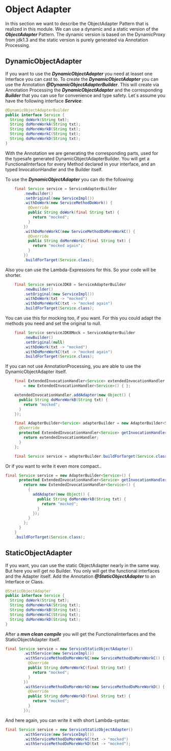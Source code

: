 # Object Adapter
In this section we want to describe the ObjectAdapter Pattern that is realized in this module.
We can use a dynamic and a static version of the ***ObjectAdapter*** Pattern. The dynamic version is based on the DynamicProxy from jdk1.3 and the static version is purely generated via Annotation Processing. 

## DynamicObjectAdapter
If you want to use the ***DynamicObjectAdapter*** you need at leaset one Interface you can cast to. To create the ***DynamicObjectAdapter*** you can use the Annotation ***@DynamicObjectAdapterBuilder***. This will create via Annotation Processing the ***DynamicObjectAdapter*** and the corresponding ***Builder*** that you can use for convenience and type safety. Let´s assume you have the following interface ***Service***:


```java
@DynamicObjectAdapterBuilder
public interface Service {
  String doWork(String txt);
  String doMoreWorkA(String txt);
  String doMoreWorkB(String txt);
  String doMoreWorkC(String txt);
  String doMoreWorkD(String txt);
}
``` 

With the Annotation we are generating the corresponding parts, used for the typesafe generated DynamicObjectAdapterBuilder.
You will get a FunctionalInterface for every Method declared in your interface, and an typed InvocationHandler and the Builder itself. 

To use the ***DynamicObjectAdapter*** you can do the following:

```java
    final Service service = ServiceAdapterBuilder
        .newBuilder()
        .setOriginal(new ServiceImpl())
        .withDoWork(new ServiceMethodDoWork() {
          @Override
          public String doWork(final String txt) {
            return "mocked";
          }
        })
        .withDoMoreWorkC(new ServiceMethodDoMoreWorkC() {
          @Override
          public String doMoreWorkC(final String txt) {
            return "mocked again";
          }
        })
        .buildForTarget(Service.class);

```

Also you can use the Lambda-Expressions for this. So your code will be shorter.
```java
    final Service serviceJDK8 = ServiceAdapterBuilder
        .newBuilder()
        .setOriginal(new ServiceImpl())
        .withDoWork(txt -> "mocked")
        .withDoMoreWorkC(txt -> "mocked again")
        .buildForTarget(Service.class);
``` 

You can use this for mocking too, if you want. For this you could adapt the methods you need and set the original to null.

```java
    final Service serviceJDK8Mock = ServiceAdapterBuilder
        .newBuilder()
        .setOriginal(null)
        .withDoWork(txt -> "mocked")
        .withDoMoreWorkC(txt -> "mocked again")
        .buildForTarget(Service.class);
```

If you can not use AnnotationProcessing, you are able to use the DynamicObjectAdapter itself.  

```java
    final ExtendedInvocationHandler<Service> extendedInvocationHandler
        = new ExtendedInvocationHandler<Service>() { };

    extendedInvocationHandler.addAdapter(new Object() {
      public String doMoreWorkB(String txt) {
        return "mocked";
      }
    });

    final AdapterBuilder<Service> adapterBuilder = new AdapterBuilder<Service>() {
      @Override
      protected ExtendedInvocationHandler<Service> getInvocationHandler() {
        return extendedInvocationHandler;
      }
    };

    final Service service = adapterBuilder.buildForTarget(Service.class);
```

Or if you want to write it even more compact..

```java
final Service service = new AdapterBuilder<Service>() {
      protected ExtendedInvocationHandler<Service> getInvocationHandler() {
        return new ExtendedInvocationHandler<Service>() {
          {
            addAdapter(new Object() {
              public String doMoreWorkB(String txt) {
                return "mocked";
              }
            });
          }
        };
      }
    }
    .buildForTarget(Service.class);
```

## StaticObjectAdapter
If you want, you can use the static ObjectAdapter nearly in the same way. But here you will get no Builder. You only will get the functional interfaces and the Adapter itself. Add the Annotation ***@StaticObjectAdapter*** to an Interface or Class.

```java
@StaticObjectAdapter
public interface Service {
  String doWork(String txt);
  String doMoreWorkA(String txt);
  String doMoreWorkB(String txt);
  String doMoreWorkC(String txt);
  String doMoreWorkD(String txt);
}
```

After a ***mvn clean compile*** you will get the Functionalinterfaces and the StaticObjectAdapter itself.


```java
final Service service = new ServiceStaticObjectAdapter()
        .withService(new ServiceImpl())
        .withServiceMethodDoMoreWorkC(new ServiceMethodDoMoreWorkC() {
          @Override
          public String doMoreWorkC(final String txt) {
            return "mocked";
          }
        })
        .withServiceMethodDoMoreWorkD(new ServiceMethodDoMoreWorkD() {
          @Override
          public String doMoreWorkD(final String txt) {
            return "mocked";
          }
        });

```

And here again, you can write it with short Lambda-syntax:

```java
final Service service = new ServiceStaticObjectAdapter()
        .withService(new ServiceImpl())
        .withServiceMethodDoMoreWorkC(txt -> "mocked")
        .withServiceMethodDoMoreWorkD(txt -> "mocked");
```
